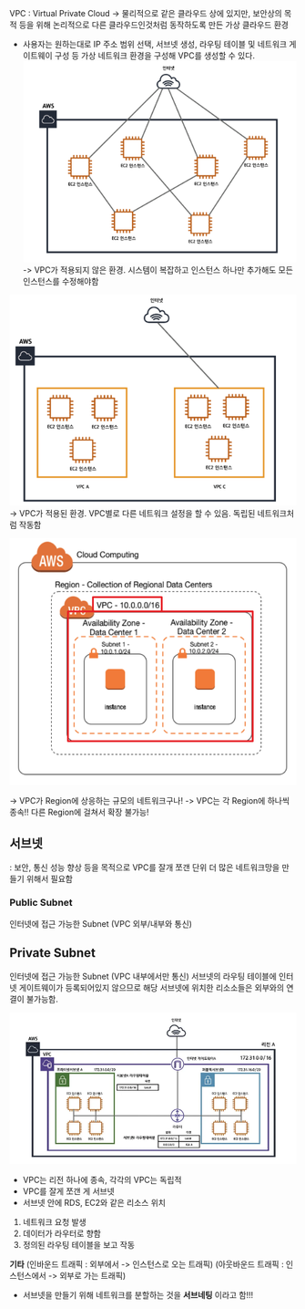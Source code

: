 VPC : Virtual Private Cloud
-> 물리적으로 같은 클라우드 상에 있지만, 보안상의 목적 등을 위해 논리적으로 다른 클라우드인것처럼 동작하도록 만든 가상 클라우드 환경
- 사용자는 원하는대로 IP 주소 범위 선택, 서브넷 생성, 라우팅 테이블 및 네트워크 게이트웨이 구성 등 가상 네트워크 환경을 구성해 VPC를 생성할 수 있다.
![vpc](../attachment/vpc1.png)
-> VPC가 적용되지 않은 환경. 시스템이 복잡하고 인스턴스 하나만 추가해도 모든 인스턴스를 수정해야함

![vpc](../attachment/vpc2.png)
-> VPC가 적용된 환경. VPC별로 다른 네트워크 설정을 할 수 있음. 독립된 네트워크처럼 작동함

![vpc](../attachment/vpc3.png)

-> VPC가 Region에 상응하는 규모의 네트워크구나!
-> VPC는 각 Region에 하나씩 종속!! 다른 Region에 걸쳐서 확장 불가능!

## 서브넷
: 보안, 통신 성능 향상 등을 목적으로 VPC를 잘개 쪼갠 단위
더 많은 네트워크망을 만들기 위해서 필요함

### Public Subnet 
인터넷에 접근 가능한 Subnet (VPC 외부/내부와 통신)

## Private Subnet
인터넷에 접근 가능한 Subnet (VPC 내부에서만 통신)
서브넷의 라우팅 테이블에 인터넷 게이트웨이가 등록되어있지 않으므로 해당 서브넷에 위치한 리소소들은 외부와의 연결이 불가능함.


![vpc](../attachment/vpc4.png)
- VPC는 리전 하나에 종속, 각각의 VPC는 독립적
- VPC를 잘게 쪼갠 게 서브넷
- 서브넷 안에 RDS, EC2와 같은 리소스 위치

1. 네트워크 요청 발생
2. 데이터가 라우터로 향함
3. 정의된 라우팅 테이블을 보고 작동


**기타**
(인바운드 트래픽 : 외부에서 -> 인스턴스로 오는 트래픽)
(아웃바운드 트래픽 : 인스턴스에서 -> 외부로 가는 트래픽)

- 서브넷을 만들기 위해 네트워크를 분할하는 것을 **서브네팅** 이라고 함!!!



